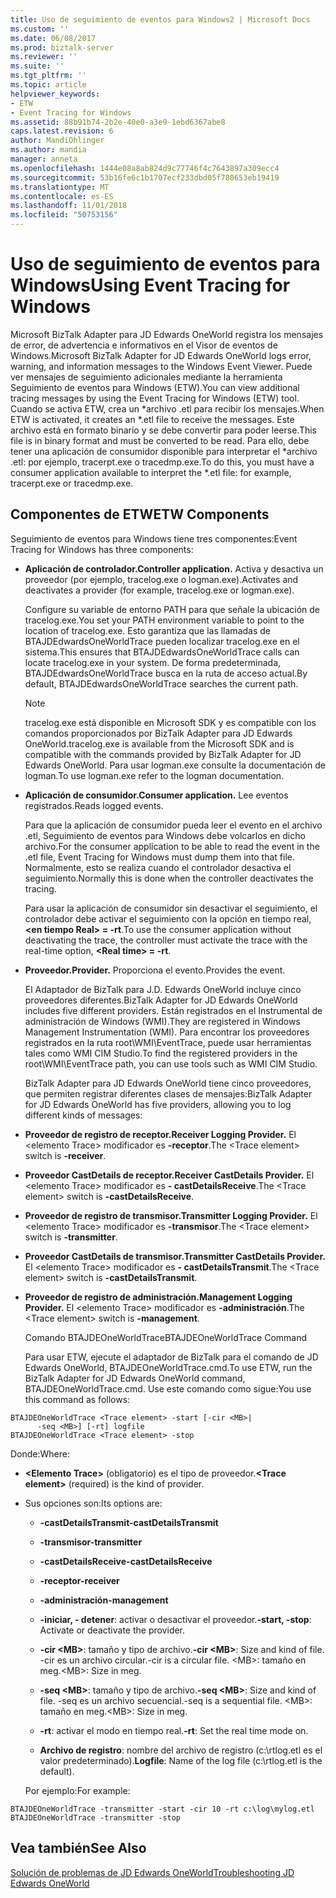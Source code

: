 ```yaml
---
title: Uso de seguimiento de eventos para Windows2 | Microsoft Docs
ms.custom: ''
ms.date: 06/08/2017
ms.prod: biztalk-server
ms.reviewer: ''
ms.suite: ''
ms.tgt_pltfrm: ''
ms.topic: article
helpviewer_keywords:
- ETW
- Event Tracing for Windows
ms.assetid: 88b91b74-2b2e-40e0-a3e9-1ebd6367abe8
caps.latest.revision: 6
author: MandiOhlinger
ms.author: mandia
manager: anneta
ms.openlocfilehash: 1444e08a8ab824d9c77746f4c7643897a309ecc4
ms.sourcegitcommit: 53b16fe6c1b1707ecf233dbd05f780653eb19419
ms.translationtype: MT
ms.contentlocale: es-ES
ms.lasthandoff: 11/01/2018
ms.locfileid: "50753156"
---
```

# <a name="using-event-tracing-for-windows"></a><span data-ttu-id="a9a6e-102">Uso de seguimiento de eventos para Windows</span><span class="sxs-lookup"><span data-stu-id="a9a6e-102">Using Event Tracing for Windows</span></span>
<span data-ttu-id="a9a6e-103">Microsoft BizTalk Adapter para JD Edwards OneWorld registra los mensajes de error, de advertencia e informativos en el Visor de eventos de Windows.</span><span class="sxs-lookup"><span data-stu-id="a9a6e-103">Microsoft BizTalk Adapter for JD Edwards OneWorld logs error, warning, and information messages to the Windows Event Viewer.</span></span> <span data-ttu-id="a9a6e-104">Puede ver mensajes de seguimiento adicionales mediante la herramienta Seguimiento de eventos para Windows (ETW).</span><span class="sxs-lookup"><span data-stu-id="a9a6e-104">You can view additional tracing messages by using the Event Tracing for Windows (ETW) tool.</span></span> <span data-ttu-id="a9a6e-105">Cuando se activa ETW, crea un \*archivo .etl para recibir los mensajes.</span><span class="sxs-lookup"><span data-stu-id="a9a6e-105">When ETW is activated, it creates an \*.etl file to receive the messages.</span></span> <span data-ttu-id="a9a6e-106">Este archivo está en formato binario y se debe convertir para poder leerse.</span><span class="sxs-lookup"><span data-stu-id="a9a6e-106">This file is in binary format and must be converted to be read.</span></span> <span data-ttu-id="a9a6e-107">Para ello, debe tener una aplicación de consumidor disponible para interpretar el \*archivo .etl: por ejemplo, tracerpt.exe o tracedmp.exe.</span><span class="sxs-lookup"><span data-stu-id="a9a6e-107">To do this, you must have a consumer application available to interpret the \*.etl file: for example, tracerpt.exe or tracedmp.exe.</span></span>  
  
## <a name="etw-components"></a><span data-ttu-id="a9a6e-108">Componentes de ETW</span><span class="sxs-lookup"><span data-stu-id="a9a6e-108">ETW Components</span></span>  
 <span data-ttu-id="a9a6e-109">Seguimiento de eventos para Windows tiene tres componentes:</span><span class="sxs-lookup"><span data-stu-id="a9a6e-109">Event Tracing for Windows has three components:</span></span>  
  
- <span data-ttu-id="a9a6e-110">**Aplicación de controlador.**</span><span class="sxs-lookup"><span data-stu-id="a9a6e-110">**Controller application.**</span></span> <span data-ttu-id="a9a6e-111">Activa y desactiva un proveedor (por ejemplo, tracelog.exe o logman.exe).</span><span class="sxs-lookup"><span data-stu-id="a9a6e-111">Activates and deactivates a provider (for example, tracelog.exe or logman.exe).</span></span>  
  
   <span data-ttu-id="a9a6e-112">Configure su variable de entorno PATH para que señale la ubicación de tracelog.exe.</span><span class="sxs-lookup"><span data-stu-id="a9a6e-112">You set your PATH environment variable to point to the location of tracelog.exe.</span></span> <span data-ttu-id="a9a6e-113">Esto garantiza que las llamadas de BTAJDEdwardsOneWorldTrace pueden localizar tracelog.exe en el sistema.</span><span class="sxs-lookup"><span data-stu-id="a9a6e-113">This ensures that BTAJDEdwardsOneWorldTrace calls can locate tracelog.exe in your system.</span></span> <span data-ttu-id="a9a6e-114">De forma predeterminada, BTAJDEdwardsOneWorldTrace busca en la ruta de acceso actual.</span><span class="sxs-lookup"><span data-stu-id="a9a6e-114">By default, BTAJDEdwardsOneWorldTrace searches the current path.</span></span>  
  
  > [!NOTE]
  >  <span data-ttu-id="a9a6e-115">tracelog.exe está disponible en Microsoft SDK y es compatible con los comandos proporcionados por BizTalk Adapter para JD Edwards OneWorld.</span><span class="sxs-lookup"><span data-stu-id="a9a6e-115">tracelog.exe is available from the Microsoft SDK and is compatible with the commands provided by BizTalk Adapter for JD Edwards OneWorld.</span></span> <span data-ttu-id="a9a6e-116">Para usar logman.exe consulte la documentación de logman.</span><span class="sxs-lookup"><span data-stu-id="a9a6e-116">To use logman.exe refer to the logman documentation.</span></span>  
  
- <span data-ttu-id="a9a6e-117">**Aplicación de consumidor.**</span><span class="sxs-lookup"><span data-stu-id="a9a6e-117">**Consumer application.**</span></span> <span data-ttu-id="a9a6e-118">Lee eventos registrados.</span><span class="sxs-lookup"><span data-stu-id="a9a6e-118">Reads logged events.</span></span>  
  
   <span data-ttu-id="a9a6e-119">Para que la aplicación de consumidor pueda leer el evento en el archivo .etl, Seguimiento de eventos para Windows debe volcarlos en dicho archivo.</span><span class="sxs-lookup"><span data-stu-id="a9a6e-119">For the consumer application to be able to read the event in the .etl file, Event Tracing for Windows must dump them into that file.</span></span> <span data-ttu-id="a9a6e-120">Normalmente, esto se realiza cuando el controlador desactiva el seguimiento.</span><span class="sxs-lookup"><span data-stu-id="a9a6e-120">Normally this is done when the controller deactivates the tracing.</span></span>  
  
   <span data-ttu-id="a9a6e-121">Para usar la aplicación de consumidor sin desactivar el seguimiento, el controlador debe activar el seguimiento con la opción en tiempo real,  **\<en tiempo Real\> = -rt**.</span><span class="sxs-lookup"><span data-stu-id="a9a6e-121">To use the consumer application without deactivating the trace, the controller must activate the trace with the real-time option, **\<Real time\> = -rt**.</span></span>  
  
- <span data-ttu-id="a9a6e-122">**Proveedor.**</span><span class="sxs-lookup"><span data-stu-id="a9a6e-122">**Provider.**</span></span> <span data-ttu-id="a9a6e-123">Proporciona el evento.</span><span class="sxs-lookup"><span data-stu-id="a9a6e-123">Provides the event.</span></span>  
  
  <span data-ttu-id="a9a6e-124">El Adaptador de BizTalk para J.D. Edwards OneWorld incluye cinco proveedores diferentes.</span><span class="sxs-lookup"><span data-stu-id="a9a6e-124">BizTalk Adapter for JD Edwards OneWorld includes five different providers.</span></span> <span data-ttu-id="a9a6e-125">Están registrados en el Instrumental de administración de Windows (WMI).</span><span class="sxs-lookup"><span data-stu-id="a9a6e-125">They are registered in Windows Management Instrumentation (WMI).</span></span> <span data-ttu-id="a9a6e-126">Para encontrar los proveedores registrados en la ruta root\WMI\EventTrace, puede usar herramientas tales como WMI CIM Studio.</span><span class="sxs-lookup"><span data-stu-id="a9a6e-126">To find the registered providers in the root\WMI\EventTrace path, you can use tools such as WMI CIM Studio.</span></span>  
  
  <span data-ttu-id="a9a6e-127">BizTalk Adapter para JD Edwards OneWorld tiene cinco proveedores, que permiten registrar diferentes clases de mensajes:</span><span class="sxs-lookup"><span data-stu-id="a9a6e-127">BizTalk Adapter for JD Edwards OneWorld has five providers, allowing you to log different kinds of messages:</span></span>  
  
- <span data-ttu-id="a9a6e-128">**Proveedor de registro de receptor.**</span><span class="sxs-lookup"><span data-stu-id="a9a6e-128">**Receiver Logging Provider.**</span></span> <span data-ttu-id="a9a6e-129">El \<elemento Trace\> modificador es **-receptor**.</span><span class="sxs-lookup"><span data-stu-id="a9a6e-129">The \<Trace element\> switch is **-receiver**.</span></span>  
  
- <span data-ttu-id="a9a6e-130">**Proveedor CastDetails de receptor.**</span><span class="sxs-lookup"><span data-stu-id="a9a6e-130">**Receiver CastDetails Provider.**</span></span> <span data-ttu-id="a9a6e-131">El \<elemento Trace\> modificador es **- castDetailsReceive**.</span><span class="sxs-lookup"><span data-stu-id="a9a6e-131">The \<Trace element\> switch is **-castDetailsReceive**.</span></span>  
  
- <span data-ttu-id="a9a6e-132">**Proveedor de registro de transmisor.**</span><span class="sxs-lookup"><span data-stu-id="a9a6e-132">**Transmitter Logging Provider.**</span></span> <span data-ttu-id="a9a6e-133">El \<elemento Trace\> modificador es **-transmisor**.</span><span class="sxs-lookup"><span data-stu-id="a9a6e-133">The \<Trace element\> switch is **-transmitter**.</span></span>  
  
- <span data-ttu-id="a9a6e-134">**Proveedor CastDetails de transmisor.**</span><span class="sxs-lookup"><span data-stu-id="a9a6e-134">**Transmitter CastDetails Provider.**</span></span> <span data-ttu-id="a9a6e-135">El \<elemento Trace\> modificador es **- castDetailsTransmit**.</span><span class="sxs-lookup"><span data-stu-id="a9a6e-135">The \<Trace element\> switch is **-castDetailsTransmit**.</span></span>  
  
- <span data-ttu-id="a9a6e-136">**Proveedor de registro de administración.**</span><span class="sxs-lookup"><span data-stu-id="a9a6e-136">**Management Logging Provider.**</span></span> <span data-ttu-id="a9a6e-137">El \<elemento Trace\> modificador es **-administración**.</span><span class="sxs-lookup"><span data-stu-id="a9a6e-137">The \<Trace element\> switch is **-management**.</span></span>  
  
  <span data-ttu-id="a9a6e-138">Comando BTAJDEOneWorldTrace</span><span class="sxs-lookup"><span data-stu-id="a9a6e-138">BTAJDEOneWorldTrace Command</span></span>  
  
  <span data-ttu-id="a9a6e-139">Para usar ETW, ejecute el adaptador de BizTalk para el comando de JD Edwards OneWorld, BTAJDEOneWorldTrace.cmd.</span><span class="sxs-lookup"><span data-stu-id="a9a6e-139">To use ETW, run the BizTalk Adapter for JD Edwards OneWorld command, BTAJDEOneWorldTrace.cmd.</span></span> <span data-ttu-id="a9a6e-140">Use este comando como sigue:</span><span class="sxs-lookup"><span data-stu-id="a9a6e-140">You use this command as follows:</span></span>  
  
```  
BTAJDEOneWorldTrace <Trace element> -start [-cir <MB>|   
      -seq <MB>] [-rt] logfile  
BTAJDEOneWorldTrace <Trace element> -stop  
```  
  
 <span data-ttu-id="a9a6e-141">Donde:</span><span class="sxs-lookup"><span data-stu-id="a9a6e-141">Where:</span></span>  
  
- <span data-ttu-id="a9a6e-142">**\<Elemento Trace\>**  (obligatorio) es el tipo de proveedor.</span><span class="sxs-lookup"><span data-stu-id="a9a6e-142">**\<Trace element\>** (required) is the kind of provider.</span></span>  
  
- <span data-ttu-id="a9a6e-143">Sus opciones son:</span><span class="sxs-lookup"><span data-stu-id="a9a6e-143">Its options are:</span></span>  
  
  -   <span data-ttu-id="a9a6e-144">**-castDetailsTransmit**</span><span class="sxs-lookup"><span data-stu-id="a9a6e-144">**-castDetailsTransmit**</span></span>  
  
  -   <span data-ttu-id="a9a6e-145">**-transmisor**</span><span class="sxs-lookup"><span data-stu-id="a9a6e-145">**-transmitter**</span></span>  
  
  -   <span data-ttu-id="a9a6e-146">**-castDetailsReceive**</span><span class="sxs-lookup"><span data-stu-id="a9a6e-146">**-castDetailsReceive**</span></span>  
  
  -   <span data-ttu-id="a9a6e-147">**-receptor**</span><span class="sxs-lookup"><span data-stu-id="a9a6e-147">**-receiver**</span></span>  
  
  -   <span data-ttu-id="a9a6e-148">**-administración**</span><span class="sxs-lookup"><span data-stu-id="a9a6e-148">**-management**</span></span>  
  
  -   <span data-ttu-id="a9a6e-149">**-iniciar, - detener**: activar o desactivar el proveedor.</span><span class="sxs-lookup"><span data-stu-id="a9a6e-149">**-start, -stop**: Activate or deactivate the provider.</span></span>  
  
  -   <span data-ttu-id="a9a6e-150">**-cir \<MB\>**: tamaño y tipo de archivo.</span><span class="sxs-lookup"><span data-stu-id="a9a6e-150">**-cir \<MB\>**: Size and kind of file.</span></span> <span data-ttu-id="a9a6e-151">-cir es un archivo circular.</span><span class="sxs-lookup"><span data-stu-id="a9a6e-151">-cir is a circular file.</span></span> <span data-ttu-id="a9a6e-152">\<MB\>: tamaño en meg.</span><span class="sxs-lookup"><span data-stu-id="a9a6e-152">\<MB\>: Size in meg.</span></span>  
  
  -   <span data-ttu-id="a9a6e-153">**-seq \<MB\>**: tamaño y tipo de archivo.</span><span class="sxs-lookup"><span data-stu-id="a9a6e-153">**-seq \<MB\>**: Size and kind of file.</span></span> <span data-ttu-id="a9a6e-154">-seq es un archivo secuencial.</span><span class="sxs-lookup"><span data-stu-id="a9a6e-154">-seq is a sequential file.</span></span> <span data-ttu-id="a9a6e-155">\<MB\>: tamaño en meg.</span><span class="sxs-lookup"><span data-stu-id="a9a6e-155">\<MB\>: Size in meg.</span></span>  
  
  -   <span data-ttu-id="a9a6e-156">**-rt**: activar el modo en tiempo real.</span><span class="sxs-lookup"><span data-stu-id="a9a6e-156">**-rt**: Set the real time mode on.</span></span>  
  
  -   <span data-ttu-id="a9a6e-157">**Archivo de registro**: nombre del archivo de registro (c:\rtlog.etl es el valor predeterminado).</span><span class="sxs-lookup"><span data-stu-id="a9a6e-157">**Logfile**: Name of the log file (c:\rtlog.etl is the default).</span></span>  
  
  <span data-ttu-id="a9a6e-158">Por ejemplo:</span><span class="sxs-lookup"><span data-stu-id="a9a6e-158">For example:</span></span>  
  
```  
BTAJDEOneWorldTrace -transmitter -start -cir 10 -rt c:\log\mylog.etl  
BTAJDEOneWorldTrace -transmitter -stop  
```  
  
## <a name="see-also"></a><span data-ttu-id="a9a6e-159">Vea también</span><span class="sxs-lookup"><span data-stu-id="a9a6e-159">See Also</span></span>  
 [<span data-ttu-id="a9a6e-160">Solución de problemas de JD Edwards OneWorld</span><span class="sxs-lookup"><span data-stu-id="a9a6e-160">Troubleshooting JD Edwards OneWorld</span></span>](../core/troubleshooting-jd-edwards-oneworld.md)